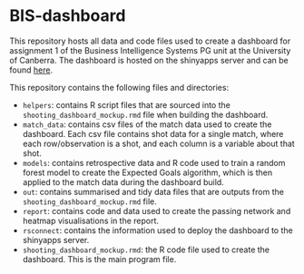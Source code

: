# BIS-dashboard
This repository hosts all data and code files used to create a dashboard for assignment 1 of the Business Intelligence Systems PG unit at the University of Canberra. The dashboard is hosted on the shinyapps server and can be found [here](https://jmara4.shinyapps.io/shooting_dashboard_mockup/).

This repository contains the following files and directories:

- `helpers`: contains R script files that are sourced into the `shooting_dashboard_mockup.rmd` file when building the dashboard.
- `match_data`: contains csv files of the match data used to create the dashboard. Each csv file contains shot data for a single match, where each row/observation is a shot, and each column is a variable about that shot. 
- `models`: contains retrospective data and R code used to train a random forest model to create the Expected Goals algorithm, which is then applied to the match data during the dashboard build. 
- `out`: contains summarised and tidy data files that are outputs from the `shooting_dashboard_mockup.rmd` file. 
- `report`: contains code and data used to create the passing network and heatmap visualisations in the report.
- `rsconnect`: contains the information used to deploy the dashboard to the shinyapps server. 
- `shooting_dashboard_mockup.rmd`: the R code file used to create the dashboard. This is the main program file. 
